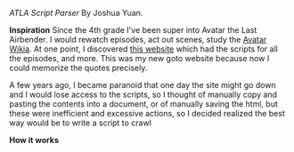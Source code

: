*ATLA Script Parser*
By Joshua Yuan.

**Inspiration**
Since the 4th grade I've been super into Avatar the Last Airbender. I would rewatch episodes, act out scenes, study the [Avatar Wikia](http://avatar.wikia.com/wiki/Avatar_Wiki). At one point, I discovered [this website](atla.avatarspirit.net/transcripts.php) which had the scripts for all the episodes, and more. This was my new goto website because now I could memorize the quotes precisely. 

A few years ago, I became paranoid that one day the site might go down and I would lose access to the scripts, so I thought of manually copy and pasting the contents into a document, or of manually saving the html, but these were inefficient and excessive actions, so I decided realized the best way would be to write a script to crawl 

**How it works**